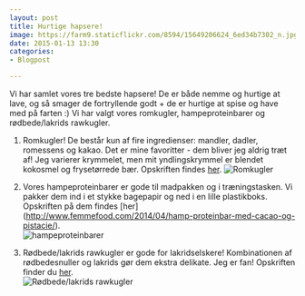 ```yaml
---
layout: post
title: Hurtige hapsere!
image: https://farm9.staticflickr.com/8594/15649206624_6ed34b7302_n.jpg
date: 2015-01-13 13:30
categories:
- Blogpost

---
```


Vi har samlet vores tre bedste hapsere! De er både nemme og hurtige at lave, og så smager de fortryllende godt + de er hurtige at spise og have med på farten :) Vi har valgt vores romkugler, hampeproteinbarer og rødbede/lakrids rawkugler. 
 


1. Romkugler! De består kun af fire ingredienser: mandler, dadler, romessens og kakao. Det er mine favoritter - dem bliver jeg aldrig træt af! Jeg varierer krymmelet, men mit yndlingskrymmel er blendet kokosmel og frysetørrede bær. Opskriften findes [her](http://www.femmefood.com/2014/05/rom-troefler/).
![Romkugler](https://farm8.staticflickr.com/7385/14191101111_7061107a00_z.jpg) 


2. Vores hampeproteinbarer er gode til madpakken og i træningstasken. Vi pakker dem ind i et stykke bagepapir og ned i en lille plastikboks. Opskriften på dem findes [her]
(http://www.femmefood.com/2014/04/hamp-proteinbar-med-cacao-og-pistacie/).  
![hampeproteinbarer](https://farm6.staticflickr.com/5489/13665535023_948d0c03d1_z.jpg) 

3. Rødbede/lakrids rawkugler er gode for lakridselskere! Kombinationen af rødbedesnuller og lakrids gør dem ekstra delikate. Jeg er fan! Opskriften finder du [her](http://www.femmefood.com/2014/03/roedbede-lakrids-rawkugler/).   
![Rødbede/lakrids rawkugler](https://farm8.staticflickr.com/7341/12928899353_f8d6e9d9ca_o.png) 

